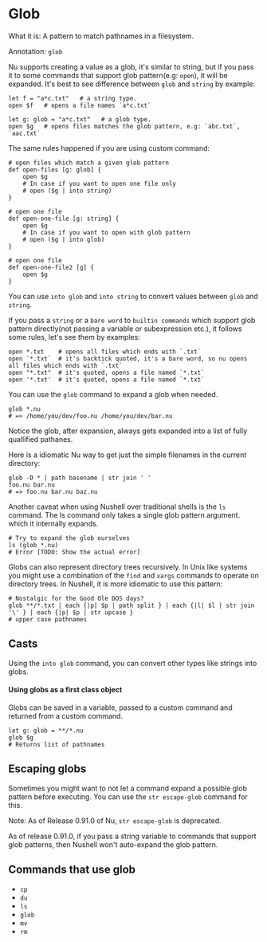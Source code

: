 # Glob

What it is: A pattern to match pathnames in a filesystem.

Annotation: `glob`

Nu supports creating a value as a glob, it's similar to string, but if you pass it to some commands that support glob pattern(e.g: `open`), it will be expanded. It's best to see difference between `glob` and `string` by example:

```nu
let f = "a*c.txt"   # a string type.
open $f   # opens a file names `a*c.txt`

let g: glob = "a*c.txt"   # a glob type.
open $g   # opens files matches the glob pattern, e.g: `abc.txt`, `aac.txt`
```

The same rules happened if you are using custom command:

```nu
# open files which match a given glob pattern
def open-files [g: glob] {
    open $g
    # In case if you want to open one file only
    # open ($g | into string)
}

# open one file
def open-one-file [g: string] {
    open $g
    # In case if you want to open with glob pattern
    # open ($g | into glob)
}

# open one file
def open-one-file2 [g] {
    open $g
}
```

You can use `into glob` and `into string` to convert values between `glob` and `string`.

If you pass a `string` or a `bare word` to `builtin commands` which support glob pattern directly(not passing a variable or subexpression etc.), it follows some rules, let's see them by examples:

```nu
open *.txt    # opens all files which ends with `.txt`
open `*.txt`  # it's backtick quoted, it's a bare word, so nu opens all files which ends with `.txt`
open "*.txt"  # it's quoted, opens a file named `*.txt`
open '*.txt'  # it's quoted, opens a file named `*.txt`
```

You can use the `glob` command to expand a glob when needed.

```nu
glob *.nu
# => /home/you/dev/foo.nu /home/you/dev/bar.nu
```

Notice the glob, after expansion, always gets expanded into a list of fully quallified pathanes.

Here is a idiomatic Nu way to get just the simple filenames in the current directory:

```nu
glob -D * | path basename | str join ' '
foo.nu bar.nu
# => foo.nu bar.nu baz.nu
```

Another caveat when using Nushell over traditional shells is the `ls` command.
The ls command only takes a single glob pattern argument. which it internally expands.

```nu
# Try to expand the glob ourselves
ls (glob *.nu)
# Error [TODO: Show the actual error]
```

Globs can also represent directory trees recursively. In Unix like systems you might use a combination of the `find` and `xargs` commands to operate on directory trees. In Nushell, it is more idiomatic to use this pattern:

```nu
# Nostalgic for the Good Ole DOS days?
glob **/*.txt | each {|p| $p | path split } | each {|l| $l | str join '\' } | each {|p| $p | str upcase }
# upper case pathnames
```

## Casts

Using the `into glob` command, you can convert other types like strings into globs.

#### Using globs as a first class object

Globs can be saved in a variable, passed to a custom command and returned from a custom command.

```nu
let g: glob = **/*.nu
glob $g
# Returns list of pathnames
```

## Escaping globs

Sometimes you might want to not let a command expand a possible glob pattern before executing. You can use the `str escape-glob` command for this.

Note: As of Release 0.91.0 of Nu, `str escape-glob` is deprecated.

As of release 0.91.0, if you pass a string variable to commands that support glob patterns, then Nushell won't auto-expand the glob pattern.

## Commands that use glob

- `cp`
- `du`
- `ls`
- `glob`
- `mv`
- `rm`

